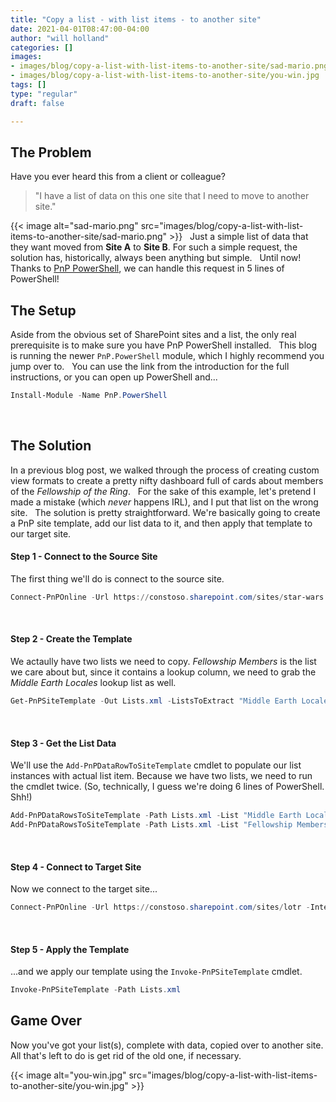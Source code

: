 ```yaml
---
title: "Copy a list - with list items - to another site"
date: 2021-04-01T08:47:00-04:00
author: "will holland"
categories: []
images:
- images/blog/copy-a-list-with-list-items-to-another-site/sad-mario.png
- images/blog/copy-a-list-with-list-items-to-another-site/you-win.jpg
tags: []
type: "regular"
draft: false

---
```


## The Problem 

Have you ever heard this from a client or colleague?
 
> \"I have a list of data on this one site that I need to move to
> another site.\"
> 
{{< image alt="sad-mario.png" src="images/blog/copy-a-list-with-list-items-to-another-site/sad-mario.png" >}}
 
Just a simple list of data that they want moved from **Site A** to
**Site B**. For such a simple request, the solution has, historically,
always been anything but simple.
 
Until now! Thanks to [PnP
PowerShell](https://pnp.github.io/powershell/), we can handle this
request in 5 lines of PowerShell!
 
## The Setup 

Aside from the obvious set of SharePoint sites and a list, the only real
prerequisite is to make sure you have PnP PowerShell installed.
 
This blog is running the newer `PnP.PowerShell` module, which I highly
recommend you jump over to.
 
You can use the link from the introduction for the full instructions, or
you can open up PowerShell and\...
 
``` powershell
Install-Module -Name PnP.PowerShell
```
 
## The Solution 

In a previous blog post, we walked through the process of creating
custom view formats to create a pretty nifty dashboard full of cards
about members of the *Fellowship of the Ring*.
 
For the sake of this example, let\'s pretend I made a mistake (which
*never* happens IRL), and I put that list on the wrong site.
 
The solution is pretty straightforward. We\'re basically going to create
a PnP site template, add our list data to it, and then apply that
template to our target site.
 
#### Step 1 - Connect to the Source Site 

The first thing we\'ll do is connect to the source site.
 
``` powershell
Connect-PnPOnline -Url https://constoso.sharepoint.com/sites/star-wars -Interactive
```
 
#### Step 2 - Create the Template 

We actaully have two lists we need to copy. *Fellowship Members* is the
list we care about but, since it contains a lookup column, we need to
grab the *Middle Earth Locales* lookup list as well.
 
``` powershell
Get-PnPSiteTemplate -Out Lists.xml -ListsToExtract "Middle Earth Locales", "Fellowship Members" -Handlers Lists
```
 
#### Step 3 - Get the List Data 

We\'ll use the `Add-PnPDataRowToSiteTemplate` cmdlet to populate our
list instances with actual list item. Because we have two lists, we need
to run the cmdlet twice. (So, technically, I guess we\'re doing 6 lines
of PowerShell. Shh!)
 
``` powershell
Add-PnPDataRowsToSiteTemplate -Path Lists.xml -List "Middle Earth Locales"
Add-PnPDataRowsToSiteTemplate -Path Lists.xml -List "Fellowship Members"
```
 
#### Step 4 - Connect to Target Site 

Now we connect to the target site\...
 
``` powershell
Connect-PnPOnline -Url https://constoso.sharepoint.com/sites/lotr -Interactive
```
 
#### Step 5 - Apply the Template 

\...and we apply our template using the `Invoke-PnPSiteTemplate` cmdlet.
 
``` powershell
Invoke-PnPSiteTemplate -Path Lists.xml
```

## Game Over 

Now you\'ve got your list(s), complete with data, copied over to another
site. All that\'s left to do is get rid of the old one, if necessary.

{{< image alt="you-win.jpg" src="images/blog/copy-a-list-with-list-items-to-another-site/you-win.jpg" >}}